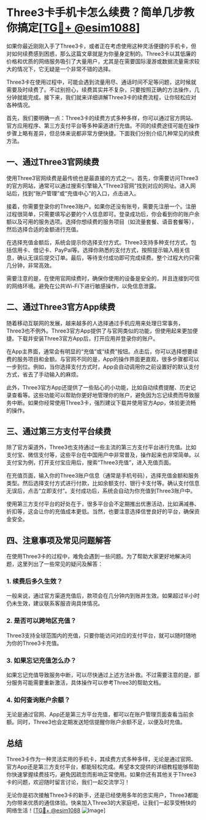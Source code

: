 # Three3卡手机卡怎么续费？简单几步教你搞定[[TG💪+ @esim1088](https://t.me/s/esim1088)]

如果你最近刚刚入手了Three3卡，或者正在考虑使用这种灵活便捷的手机卡，但对如何续费感到困惑，那么这篇文章就是为你量身定制的。Three3卡以其低廉的价格和优质的网络服务吸引了大量用户，尤其是在需要国际漫游或数据流量需求较大的情况下，它无疑是一个非常不错的选择。

Three3卡在使用过程中，可能会遇到流量用尽、通话时间不足等问题，这时候就需要及时续费了。不过别担心，续费其实并不复杂，只要按照正确的方法操作，几分钟就能完成。接下来，我们就来详细讲解Three3卡的续费流程，让你轻松应对各种情况。

首先，我们要明确一点：Three3卡的续费方式多种多样，你可以通过官方网站、官方应用程序、第三方支付平台等多种渠道进行充值。不同的续费途径可能在操作步骤上略有差异，但总体来说都非常方便快捷。下面我们分别介绍几种常见的续费方法。

## 一、通过Three3官网续费

使用Three3官网续费是最传统也是最直接的方式之一。首先，你需要访问Three3的官方网站，通常可以通过搜索引擎输入“Three3官网”找到对应的网址。进入网站后，找到“账户管理”或“充值中心”的入口，点击进入。

接着，你需要登录你的Three3账户。如果你还没有账号，需要先注册一个。注册过程很简单，只需要填写必要的个人信息即可。登录成功后，你会看到你的账户余额以及可用的服务选项。选择你想续费的服务项目（如流量套餐、语音套餐等），然后选择合适的金额进行充值。

在选择充值金额后，系统会提示你选择支付方式。Three3支持多种支付方式，包括信用卡、借记卡、PayPal等。选择你熟悉的支付方式，按照提示输入相关信息，确认无误后提交订单。最后，等待支付成功即可完成续费。整个过程大约只需几分钟，非常高效。

需要注意的是，在使用官网续费时，确保你使用的设备是安全的，并且连接到可信的网络环境。避免在公共Wi-Fi下进行敏感操作，以免信息泄露。

## 二、通过Three3官方App续费

随着移动互联网的发展，越来越多的人选择通过手机应用来处理日常事务，Three3也不例外。Three3官方App提供了与官网类似的功能，但使用起来更加便捷。下载并安装Three3官方App后，打开应用并登录你的账户。

在App主界面，通常会有明显的“充值”或“续费”按钮。点击后，你可以选择想要续费的服务项目和金额。与官网不同的是，App的操作界面更直观，很多步骤都可以一步到位。例如，当你选择支付方式时，App会自动调用你之前设置好的默认支付方式，省去了手动输入的麻烦。

此外，Three3官方App还提供了一些贴心的小功能，比如自动续费提醒、历史记录查看等。这些功能可以帮助你更好地管理你的账户，避免因为忘记续费而导致服务中断。如果你经常使用Three3卡，强烈建议下载并使用官方App，体验更流畅的操作。

## 三、通过第三方支付平台续费

除了官方渠道外，Three3也支持通过一些主流的第三方支付平台进行充值。比如支付宝、微信支付等，这些平台在中国用户中非常普及，操作起来也非常简单。以支付宝为例，打开支付宝应用后，搜索“Three3充值”，进入充值页面。

在充值页面，输入你的Three3账户信息（通常是手机号码），选择充值金额和服务类型。然后选择支付方式进行付款，比如余额支付、银行卡支付等。确认支付信息无误后，点击“立即支付”。支付成功后，系统会自动为你充值到Three3账户中。

使用第三方支付平台的好处在于，很多平台会不定期推出优惠活动，比如满减券、折扣等，这会让你的充值成本更低。当然，也要注意选择信誉良好的平台，确保资金安全。

## 四、注意事项及常见问题解答

在使用Three3卡的过程中，难免会遇到一些问题。为了帮助大家更好地解决问题，这里列出了一些常见的疑问及解答：

### 1. 续费后多久生效？
一般来说，通过官方渠道充值后，款项会在几分钟内到账并生效。如果超过半小时仍未生效，建议联系客服咨询具体情况。

### 2. 是否可以跨地区充值？
Three3支持全球范围内的充值，只要你能访问对应的支付平台，就可以随时随地为你的Three3卡充值。

### 3. 如果忘记充值怎么办？
如果忘记充值导致服务中断，可以尽快通过上述方法补救。不过需要注意的是，部分服务可能需要重新激活，具体操作可以参考Three3的帮助文档。

### 4. 如何查询账户余额？
无论是通过官网、App还是第三方平台充值，都可以在账户管理页面查看当前余额。同时，Three3也会定期发送短信提醒你账户余额不足，以便及时充值。

## 总结

Three3卡作为一种灵活实用的手机卡，其续费方式多种多样，无论是通过官网、官方App还是第三方支付平台，都能轻松完成。希望本文提供的详细教程能够帮助你快速掌握续费技巧，避免因疏忽而影响正常使用。如果你还有其他关于Three3卡的问题，欢迎随时留言讨论，我们一起交流学习！

无论你是初次接触Three3卡的新手，还是已经使用多年的忠实用户，Three3都能为你带来优质的通信体验。快来加入Three3的大家庭吧，让我们一起享受畅快的网络生活！[[TG💪+ @esim1088](https://t.me/s/esim1088) ![Image](https://i.postimg.cc/4NQfJmqS/Snipaste-2025-05-13-00-14-12.png)]